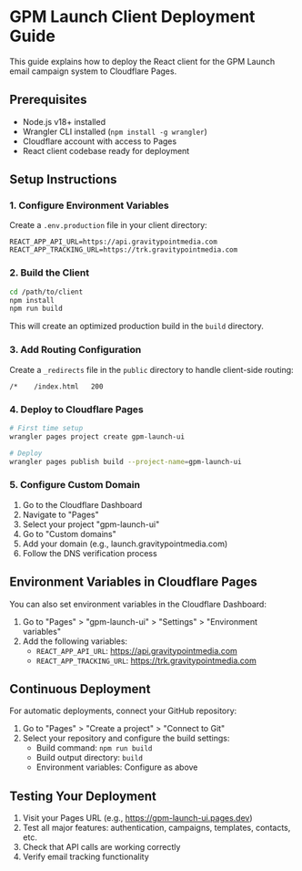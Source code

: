 # GPM Launch Client Deployment Guide

This guide explains how to deploy the React client for the GPM Launch email campaign system to Cloudflare Pages.

## Prerequisites

- Node.js v18+ installed
- Wrangler CLI installed (`npm install -g wrangler`)
- Cloudflare account with access to Pages
- React client codebase ready for deployment

## Setup Instructions

### 1. Configure Environment Variables

Create a `.env.production` file in your client directory:

```
REACT_APP_API_URL=https://api.gravitypointmedia.com
REACT_APP_TRACKING_URL=https://trk.gravitypointmedia.com
```

### 2. Build the Client

```bash
cd /path/to/client
npm install
npm run build
```

This will create an optimized production build in the `build` directory.

### 3. Add Routing Configuration

Create a `_redirects` file in the `public` directory to handle client-side routing:

```
/*    /index.html   200
```

### 4. Deploy to Cloudflare Pages

```bash
# First time setup
wrangler pages project create gpm-launch-ui

# Deploy
wrangler pages publish build --project-name=gpm-launch-ui
```

### 5. Configure Custom Domain

1. Go to the Cloudflare Dashboard
2. Navigate to "Pages"
3. Select your project "gpm-launch-ui"
4. Go to "Custom domains"
5. Add your domain (e.g., launch.gravitypointmedia.com)
6. Follow the DNS verification process

## Environment Variables in Cloudflare Pages

You can also set environment variables in the Cloudflare Dashboard:

1. Go to "Pages" > "gpm-launch-ui" > "Settings" > "Environment variables"
2. Add the following variables:
   - `REACT_APP_API_URL`: https://api.gravitypointmedia.com
   - `REACT_APP_TRACKING_URL`: https://trk.gravitypointmedia.com

## Continuous Deployment

For automatic deployments, connect your GitHub repository:

1. Go to "Pages" > "Create a project" > "Connect to Git"
2. Select your repository and configure the build settings:
   - Build command: `npm run build`
   - Build output directory: `build`
   - Environment variables: Configure as above

## Testing Your Deployment

1. Visit your Pages URL (e.g., https://gpm-launch-ui.pages.dev)
2. Test all major features: authentication, campaigns, templates, contacts, etc.
3. Check that API calls are working correctly
4. Verify email tracking functionality
